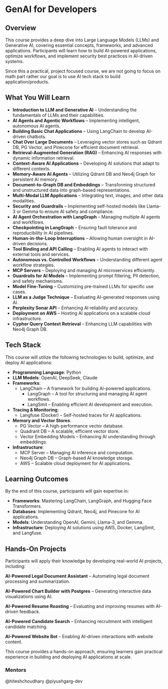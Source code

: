 
# GenAI for Developers

## Overview

This course provides a deep dive into Large Language Models (LLMs) and Generative AI, covering essential concepts, frameworks, and advanced applications. Participants will learn how to build AI-powered applications, optimize workflows, and implement security best practices in AI-driven systems.

Since this a practical, project focused course, we are not going to focus on math part rather our goal is to use AI tech stack to build application/products.

## What You Will Learn

- **Introduction to LLM and Generative AI** – Understanding the fundamentals of LLMs and their capabilities.
- **AI Agents and Agentic Workflows** – Implementing intelligent, autonomous AI agents.
- **Building Basic Chat Applications** – Using LangChain to develop AI-driven chatbots.
- **Chat Over Large Documents** – Leveraging vector stores such as Qdrant DB, PG Vector, and Pinecone for efficient document retrieval.
- **Retrieval-Augmented Generation (RAG)** – Enhancing AI responses with dynamic information retrieval.
- **Context-Aware AI Applications** – Developing AI solutions that adapt to different contexts.
- **Memory-Aware AI Agents** – Utilizing Qdrant DB and Neo4j Graph for persistent AI memory.
- **Document-to-Graph DB and Embeddings** – Transforming structured and unstructured data into graph-based representations.
- **Multi-Modal LLM Applications** – Integrating text, images, and other data modalities.
- **Security and Guardrails** – Implementing self-hosted models like Llama-3 or Gemma to ensure AI safety and compliance.
- **AI Agent Orchestration with LangGraph** – Managing multiple AI agents and workflows.
- **Checkpointing in LangGraph** – Ensuring fault tolerance and reproducibility in AI pipelines.
- **Human-in-the-Loop Interruptions** – Allowing human oversight in AI-driven decisions.
- **Tool Binding and API Calling** – Enabling AI agents to interact with external tools and services.
- **Autonomous vs. Controlled Workflows** – Understanding different agent workflow strategies.
- **MCP Servers** – Deploying and managing AI microservices efficiently.
- **Guardrails for AI Models** – Implementing prompt filtering, PII detection, and safety mechanisms.
- **Model Fine-Tuning** – Customizing pre-trained LLMs for specific use cases.
- **LLM as a Judge Technique** – Evaluating AI-generated responses using AI.
- **Perplexity Sonar API** – Enhancing AI reliability and accuracy.
- **Deployment on AWS** – Hosting AI applications on a scalable cloud infrastructure.
- **Cypher Query Context Retrieval** – Enhancing LLM capabilities with Neo4j Graph DB.

## Tech Stack

This course will utilize the following technologies to build, optimize, and deploy AI applications:

- **Programming Language**: Python
- **LLM Models**: OpenAI, DeepSeek, Claude
- **Frameworks**:
  - LangChain – A framework for building AI-powered applications.
    - LangGraph – A tool for structuring and managing AI agent workflows.
    - LangSmit – Enabling efficient AI development and execution.
- **Tracing & Monitoring**:
  - Langfuse (Docker) – Self-hosted traces for AI applications.
- **Memory and Vector Stores**:
  - PG Vector – A high-performance vector database.
  - Quadrant DB – A scalable, efficient vector store.
  - Vector Embedding Models – Enhancing AI understanding through embeddings.
- **Infrastructure**:
  - MCP Server – Managing AI inference and computation.
  - Neo4j Graph DB – Graph-based AI knowledge storage.
  - AWS – Scalable cloud deployment for AI applications.

## Learning Outcomes

By the end of this course, participants will gain expertise in:

- **Frameworks**: Mastering LangChain, LangGraph, and Hugging Face Transformers.
- **Databases**: Implementing Qdrant, Neo4j, and Pinecone for AI applications.
- **Models**: Understanding OpenAI, Gemini, Llama-3, and Gemma.
- **Infrastructure**: Deploying AI solutions using AWS, Docker, LangSmit, and Langfuse.

## Hands-On Projects

Participants will apply their knowledge by developing real-world AI projects, including:

**AI-Powered Legal Document Assistant** – Automating legal document processing and summarization.

**AI-Powered Chart Builder with Postgres** – Generating interactive data visualizations using AI.

**AI-Powered Resume Roasting** – Evaluating and improving resumes with AI-driven feedback.

**AI-Powered Candidate Search** – Enhancing recruitment with intelligent candidate matching.

**AI-Powered Website Bot** – Enabling AI-driven interactions with website content.

This course provides a hands-on approach, ensuring learners gain practical experience in building and deploying AI applications at scale.

### Mentors

@hiteshchoudhary @piyushgarg-dev
